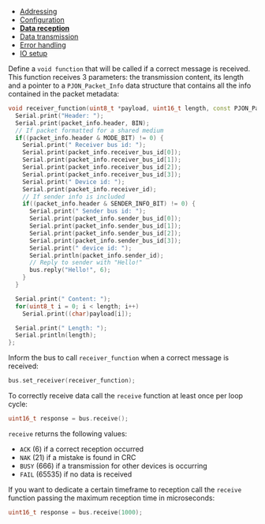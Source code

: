 - [Addressing](https://github.com/gioblu/PJON/tree/6.2/documentation/addressing.md)
- [Configuration](https://github.com/gioblu/PJON/tree/6.2/documentation/configuration.md)
- **[Data reception](https://github.com/gioblu/PJON/tree/6.2/documentation/data-reception.md)**
- [Data transmission](https://github.com/gioblu/PJON/tree/6.2/documentation/data-transmission.md)
- [Error handling](https://github.com/gioblu/PJON/tree/6.2/documentation/error-handling.md)
- [IO setup](https://github.com/gioblu/PJON/tree/6.2/documentation/io-setup.md)

Define a `void function` that will be called if a correct message is received. This function receives 3 parameters: the transmission content, its length and a pointer to a `PJON_Packet_Info` data structure that contains all the info contained in the packet metadata:
```cpp
void receiver_function(uint8_t *payload, uint16_t length, const PJON_Packet_Info &packet_info) {
  Serial.print("Header: ");
  Serial.print(packet_info.header, BIN);
  // If packet formatted for a shared medium
  if((packet_info.header & MODE_BIT) != 0) {
    Serial.print(" Receiver bus id: ");
    Serial.print(packet_info.receiver_bus_id[0]);
    Serial.print(packet_info.receiver_bus_id[1]);
    Serial.print(packet_info.receiver_bus_id[2]);
    Serial.print(packet_info.receiver_bus_id[3]);
    Serial.print(" Device id: ");
    Serial.print(packet_info.receiver_id);
    // If sender info is included
    if((packet_info.header & SENDER_INFO_BIT) != 0) {
      Serial.print(" Sender bus id: ");
      Serial.print(packet_info.sender_bus_id[0]);
      Serial.print(packet_info.sender_bus_id[1]);
      Serial.print(packet_info.sender_bus_id[2]);
      Serial.print(packet_info.sender_bus_id[3]);
      Serial.print(" device id: ");
      Serial.println(packet_info.sender_id);
      // Reply to sender with "Hello!"
      bus.reply("Hello!", 6);
    }  
  }

  Serial.print(" Content: ");
  for(uint8_t i = 0; i < length; i++)
    Serial.print((char)payload[i]);

  Serial.print(" Length: ");
  Serial.println(length);
};
```
Inform the bus to call `receiver_function` when a correct message is received:
```cpp
bus.set_receiver(receiver_function);
```
To correctly receive data call the `receive` function at least once per loop cycle:
```cpp
uint16_t response = bus.receive();
```
`receive` returns the following values:
- `ACK` (6) if a correct reception occurred
- `NAK` (21) if a mistake is found in CRC
- `BUSY` (666) if a transmission for other devices is occurring
- `FAIL` (65535) if no data is received

If you want to dedicate a certain timeframe to reception call the `receive` function passing the maximum reception time in microseconds:
```cpp
uint16_t response = bus.receive(1000);
```
